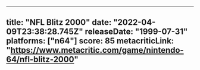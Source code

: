 
---
title: "NFL Blitz 2000"
date: "2022-04-09T23:38:28.745Z"
releaseDate: "1999-07-31"
platforms: ["n64"]
score: 85
metacriticLink: "https://www.metacritic.com/game/nintendo-64/nfl-blitz-2000"
---
